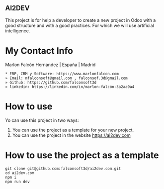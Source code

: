 ## AI2DEV
This project is for help a developer to create a new project in Odoo with a good structure and with a good practices. For which we will use artificial intelligence.

# My Contact Info
Marlon Falcón Hernández | España | Madrid
```
* ERP, CRM y Software: https://www.marlonfalcon.com
» Email: mfalconsoft@gmail.com , falconsof.3d@gmail.com
» Github: https://github.com/falconsoft3d
» linkedin: https://linkedin.com/in/marlon-falcón-3a2aa9a4
```

# How to use
Yo can use this project in two ways:
1. You can use the project as a template for your new project.
2. You can use the project in the website https://ai2dev.com

# How to use the project as a template
```
git clone git@github.com:falconsoft3d/ai2dev.com.git
cd ai2dev.com
npm i
npm run dev
```


